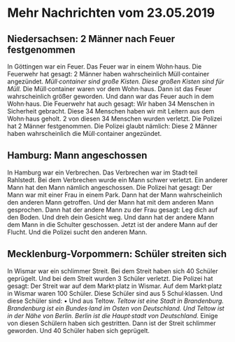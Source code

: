 # Mehr Nachrichten vom 23.05.2019


## Niedersachsen: 2 Männer nach Feuer festgenommen
In Göttingen war ein Feuer. Das Feuer war in einem Wohn·haus. Die Feuerwehr hat gesagt: 2 Männer haben wahrscheinlich Müll·container angezündet. 
*Müll·container sind große Kisten.* 
*Diese großen Kisten sind für Müll.* Die Müll·container waren vor dem Wohn·haus. Dann ist das Feuer wahrscheinlich größer geworden. Und dann war das Feuer auch in dem Wohn·haus. Die Feuerwehr hat auch gesagt: Wir haben 34 Menschen in Sicherheit gebracht. Diese 34 Menschen haben wir mit Leitern aus dem Wohn·haus geholt. 2 von diesen 34 Menschen wurden verletzt. Die Polizei hat 2 Männer festgenommen. Die Polizei glaubt nämlich: Diese 2 Männer haben wahrscheinlich die Müll·container angezündet. 

## Hamburg: Mann angeschossen
In Hamburg war ein Verbrechen. Das Verbrechen war im Stadt·teil Rahlstedt. Bei dem Verbrechen wurde ein Mann schwer verletzt. Ein anderer Mann hat den Mann nämlich angeschossen. Die Polizei hat gesagt: Der Mann war mit einer Frau in einem Park. Dann hat der Mann wahrscheinlich den anderen Mann getroffen. Und der Mann hat mit dem anderen Mann gesprochen. Dann hat der andere Mann zu der Frau gesagt: Leg dich auf den Boden. Und dreh dein Gesicht weg. Und dann hat der andere Mann dem Mann in die Schulter geschossen. Jetzt ist der andere Mann auf der Flucht. Und die Polizei sucht den anderen Mann. 

## Mecklenburg-Vorpommern: Schüler streiten sich
In Wismar war ein schlimmer Streit. Bei dem Streit haben sich 40 Schüler geprügelt. Und bei dem Streit wurden 3 Schüler verletzt. Die Polizei hat gesagt: Der Streit war auf dem Markt·platz in Wismar. Auf dem Markt·platz in Wismar waren 100 Schüler. Diese Schüler sind aus 5 Schul·klassen. Und diese Schüler sind: • Und aus Teltow. 
*Teltow ist eine Stadt in Brandenburg.* 
*Brandenburg ist ein Bundes·land im Osten von Deutschland.* 
*Und Teltow ist in der Nähe von Berlin.* 
*Berlin ist die Haupt·stadt von Deutschland.* Einige von diesen Schülern haben sich gestritten. Dann ist der Streit schlimmer geworden. Und 40 Schüler haben sich geprügelt. 
